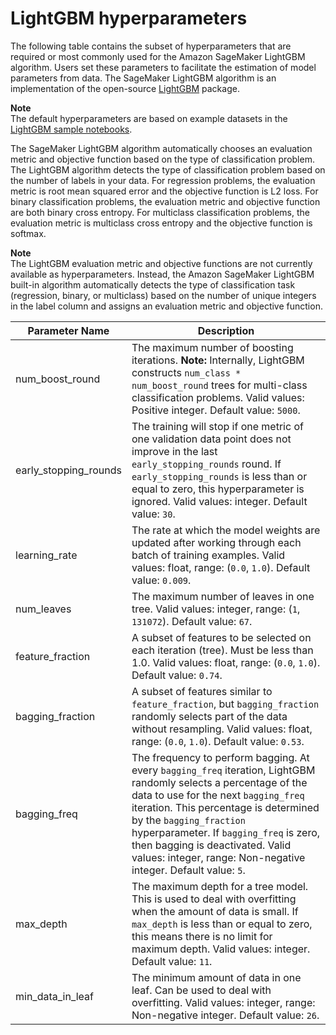 # LightGBM hyperparameters<a name="lightgbm-hyperparameters"></a>

The following table contains the subset of hyperparameters that are required or most commonly used for the Amazon SageMaker LightGBM algorithm\. Users set these parameters to facilitate the estimation of model parameters from data\. The SageMaker LightGBM algorithm is an implementation of the open\-source [LightGBM](https://github.com/microsoft/LightGBM) package\. 

**Note**  
The default hyperparameters are based on example datasets in the [LightGBM sample notebooks](lightgbm.md#lightgbm-sample-notebooks)\.

The SageMaker LightGBM algorithm automatically chooses an evaluation metric and objective function based on the type of classification problem\. The LightGBM algorithm detects the type of classification problem based on the number of labels in your data\. For regression problems, the evaluation metric is root mean squared error and the objective function is L2 loss\. For binary classification problems, the evaluation metric and objective function are both binary cross entropy\. For multiclass classification problems, the evaluation metric is multiclass cross entropy and the objective function is softmax\.

**Note**  
The LightGBM evaluation metric and objective functions are not currently available as hyperparameters\. Instead, the Amazon SageMaker LightGBM built\-in algorithm automatically detects the type of classification task \(regression, binary, or multiclass\) based on the number of unique integers in the label column and assigns an evaluation metric and objective function\.


| Parameter Name | Description | 
| --- | --- | 
| num\_boost\_round |  The maximum number of boosting iterations\. **Note:** Internally, LightGBM constructs `num_class * num_boost_round` trees for multi\-class classification problems\. Valid values: Positive integer\. Default value: `5000`\.  | 
| early\_stopping\_rounds |  The training will stop if one metric of one validation data point does not improve in the last `early_stopping_rounds` round\. If `early_stopping_rounds` is less than or equal to zero, this hyperparameter is ignored\. Valid values: integer\. Default value: `30`\.  | 
| learning\_rate |  The rate at which the model weights are updated after working through each batch of training examples\. Valid values: float, range: \(`0.0`, `1.0`\)\. Default value: `0.009`\.  | 
| num\_leaves |  The maximum number of leaves in one tree\. Valid values: integer, range: \(`1`, `131072`\)\. Default value: `67`\.  | 
| feature\_fraction |  A subset of features to be selected on each iteration \(tree\)\. Must be less than 1\.0\. Valid values: float, range: \(`0.0`, `1.0`\)\. Default value: `0.74`\.  | 
| bagging\_fraction |  A subset of features similar to `feature_fraction`, but `bagging_fraction` randomly selects part of the data without resampling\. Valid values: float, range: \(`0.0`, `1.0`\)\. Default value: `0.53`\.  | 
| bagging\_freq |  The frequency to perform bagging\. At every `bagging_freq` iteration, LightGBM randomly selects a percentage of the data to use for the next `bagging_freq` iteration\. This percentage is determined by the `bagging_fraction` hyperparameter\. If `bagging_freq` is zero, then bagging is deactivated\. Valid values: integer, range: Non\-negative integer\. Default value: `5`\.  | 
| max\_depth |  The maximum depth for a tree model\. This is used to deal with overfitting when the amount of data is small\. If `max_depth` is less than or equal to zero, this means there is no limit for maximum depth\. Valid values: integer\. Default value: `11`\.  | 
| min\_data\_in\_leaf |  The minimum amount of data in one leaf\. Can be used to deal with overfitting\. Valid values: integer, range: Non\-negative integer\. Default value: `26`\.  | 